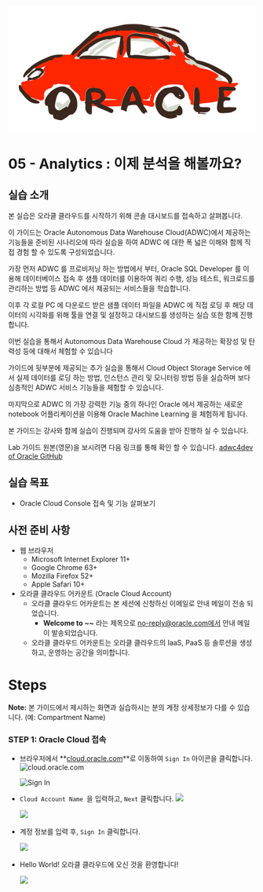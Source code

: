 ![oracle-auto](./img/oracle-auto.png)

# 05 - Analytics : 이제 분석을 해볼까요?

## 실습 소개

본 실습은 오라클 클라우드를 시작하기 위해 콘솔 대시보드를 접속하고 살펴봅니다.

이 가이드는 Oracle Autonomous Data Warehouse Cloud(ADWC)에서 제공하는 기능들을 준비된 시나리오에 따라 실습을 하여 ADWC 에 대한 폭 넓은 이해와 함께 직접 경험 할 수 있도록 구성되었습니다.

가장 먼저 ADWC 를 프로비저닝 하는 방법에서 부터, Oracle SQL Developer 를 이용해 데이터베이스 접속 후 샘플 데이터를 이용하여 쿼리 수행, 성능 테스트, 워크로드를 관리하는 방법 등 ADWC 에서 제공되는 서비스들을 학습합니다.

이후 각 로컬 PC 에 다운로드 받은 샘플 데이터 파일을 ADWC 에 직접 로딩 후 해당 데이터의 시각화를 위해 툴을 연결 및 설정하고 대시보드를 생성하는 실습 또한 함께 진행합니다.

이번 실습을 통해서 Autonomous Data Warehouse Cloud 가 제공하는 확장성 및 탄력성 등에 대해서 체험할 수 있습니다

가이드에 뒷부분에 제공되는 추가 실습을 통해서 Cloud Object Storage Service 에서 실제 데이터를 로딩 하는 방법, 인스턴스 관리 및 모니터링 방법 등을 실습하며 보다 심층적인 ADWC 서비스 기능들을 체험할 수 있습니다.

마지막으로 ADWC 의 가장 강력한 기능 중의 하나인 Oracle 에서 제공하는 새로운 notebook 어플리케이션을 이용해 Oracle Machine Learning 을 체험하게 됩니다.

본 가이드는 강사와 함께 실습이 진행되며 강사의 도움을 받아 진행하 실 수 있습니다.

Lab 가이드 원본(영문)을 보시려면 다음 링크를 통해 확인 할 수 있습니다.
[adwc4dev of Oracle GitHub](https://github.com/oracle/learning-library/tree/master/workshops/adwc4dev)

## 실습 목표

- Oracle Cloud Console 접속 및 기능 살펴보기

## 사전 준비 사항

- 웹 브라우저
  - Microsoft Internet Explorer 11+
  - Google Chrome 63+
  - Mozilla Firefox 52+
  - Apple Safari 10+
- 오라클 클라우드 어카운트 (Oracle Cloud Account)
  - 오라클 클라우드 어카운트는 본 세션에 신청하신 이메일로 안내 메일이 전송 되었습니다.
    - **Welcome to ~~** 라는 제목으로 no-reply@oracle.com에서 안내 메일이 발송되었습니다.
  - 오라클 클라우드 어카운트는 오라클 클라우드의 IaaS, PaaS 등 솔루션을 생성하고, 운영하는 공간을 의미합니다.

# Steps

**Note:** 본 가이드에서 제시하는 화면과 실습하시는 분의 계정 상세정보가 다를 수 있습니다. (예: Compartment Name) 

### **STEP 1:  Oracle Cloud 접속**

- 브라우저에서 **[cloud.oracle.com](https://cloud.oracle.com)**로 이동하여 `Sign In`  아이콘을 클릭합니다.
  ![cloud.oracle.com](/Users/haje/Documents/workspace/ADWCML/Beginner/ADW/img/00-sign-in/01.png)

  ![Sign In](/Users/haje/Documents/workspace/ADWCML/Beginner/ADW/img/00-sign-in/02.png)





- `Cloud Account Name `을 입력하고, `Next` 클릭합니다.
  ![](/Users/haje/Documents/workspace/ADWCML/Beginner/ADW/img/00-sign-in/03.png)

  ![](/Users/haje/Documents/workspace/ADWCML/Beginner/ADW/img/00-sign-in/04.png)





- 계정 정보를 입력 후,    `Sign In` 클릭합니다.

  ![](/Users/haje/Documents/workspace/ADWCML/Beginner/ADW/img/00-sign-in/05.png)



- Hello World! 오라클 클라우드에 오신 것을 환영합니다!

  ![](/Users/haje/Documents/workspace/ADWCML/Beginner/ADW/img/00-sign-in/06.png)



